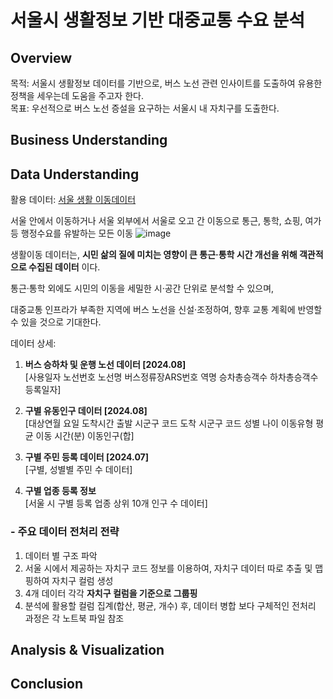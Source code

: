 # 서울시 생활정보 기반 대중교통 수요 분석
## Overview

목적: 서울시 생활정보 데이터를 기반으로, 버스 노선 관련 인사이트를 도출하여 유용한 정책을 세우는데 도움을 주고자 한다. <br>
목표: 우선적으로 버스 노선 증설을 요구하는 서울시 내 자치구를 도출한다.  

## Business Understanding

## Data Understanding
활용 데이터: [서울 생활 이동데이터](https://data.seoul.go.kr/dataVisual/seoul/seoulLivingMigration.do)

서울 안에서 이동하거나 서울 외부에서 서울로 오고 간 이동으로 통근, 통학, 쇼핑, 여가 등 행정수요를 유발하는 모든 이동
![image](https://github.com/user-attachments/assets/82df4477-4a3b-4e9e-810d-48223c671bc5)

생활이동 데이터는,  **시민 삶의 질에 미치는 영향이 큰 통근·통학 시간 개선을 위해 객관적으로 수집된 데이터** 이다.

통근·통학 외에도 시민의 이동을 세밀한 시·공간 단위로 분석할 수 있으며,  

대중교통 인프라가 부족한 지역에 버스 노선을 신설·조정하여, 향후 교통 계획에 반영할 수 있을 것으로 기대한다.

데이터 상세:

1. **버스 승하차 및 운행 노선 데이터 [2024.08]** <br>
  [사용일자	노선번호	노선명	버스정류장ARS번호	역명	승차총승객수	하차총승객수	등록일자]
  
2. **구별 유동인구 데이터 [2024.08]** <br>
  [대상연월	요일	도착시간	출발 시군구 코드	도착 시군구 코드	성별	나이	이동유형	평균 이동 시간(분)	이동인구(합]
  
3. **구별 주민 등록 데이터 [2024.07]** <br>
  [구별, 성별별 주민 수 데이터]
  
4. **구별 업종 등록 정보** <br>
  [서울 시 구별 등록 업종 상위 10개 인구 수 데이터]

### - 주요 데이터 전처리 전략
1. 데이터 별 구조 파악
2. 서울 시에서 제공하는 자치구 코드 정보를 이용하여, 자치구 데이터 따로 추출 및 맵핑하여 자치구 컬럼 생성
3. 4개 데이터 각각 **자치구 컬럼을 기준으로 그룹핑**
4. 분석에 활용할 컬럼 집계(합산, 평균, 개수) 후, 데이터 병합
보다 구체적인 전처리 과정은 각 노트북 파일 참조

## Analysis & Visualization


## Conclusion


